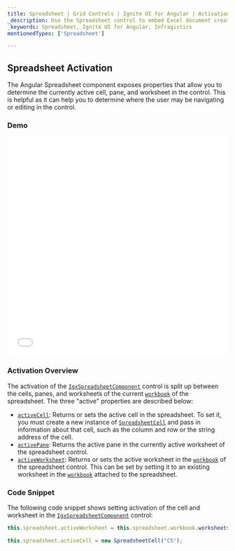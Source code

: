 ```yaml
---
title: Spreadsheet | Grid Controls | Ignite UI for Angular | Activation | Infragistics |
_description: Use the Spreadsheet control to embed Excel document creation and editing experiences right into your application.
_keywords: Spreadsheet, Ignite UI for Angular, Infragistics
mentionedTypes: ['Spreadsheet']

---
```


## Spreadsheet Activation

The Angular Spreadsheet component exposes properties that allow you to determine the currently active cell, pane, and worksheet in the control. This is helpful as it can help you to determine where the user may be navigating or editing in the control.

### Demo

<div class="sample-container loading" style="height: 500px">
    <iframe id="spreadsheet-overview-sample-iframe" src='{environment:demosBaseUrl}/spreadsheet/spreadsheet-activation' width="100%" height="100%" seamless frameBorder="0" onload="onXPlatSampleIframeContentLoaded(this);"></iframe>
</div>

<div class="divider--half"></div>

### Activation Overview

The activation of the [`IgxSpreadsheetComponent`](spreadsheet_activation.md) control is split up between the cells, panes, and worksheets of the current [`workbook`](spreadsheet_activation.md) of the spreadsheet. The three "active" properties are described below:

-   [`activeCell`](spreadsheet_activation.md): Returns or sets the active cell in the spreadsheet. To set it, you must create a new instance of [`SpreadsheetCell`](spreadsheet_activation.md) and pass in information about that cell, such as the column and row or the string address of the cell.
-   [`activePane`](spreadsheet_activation.md): Returns the active pane in the currently active worksheet of the spreadsheet control.
-   [`activeWorksheet`](spreadsheet_activation.md): Returns or sets the active worksheet in the [`workbook`](spreadsheet_activation.md) of the spreadsheet control. This can be set by setting it to an existing worksheet in the [`workbook`](spreadsheet_activation.md) attached to the spreadsheet.

### Code Snippet

The following code snippet shows setting activation of the cell and worksheet in the [`IgxSpreadsheetComponent`](spreadsheet_activation.md) control:

```ts
this.spreadsheet.activeWorksheet = this.spreadsheet.workbook.worksheets(1);

this.spreadsheet.activeCell = new SpreadsheetCell("C5");
```
